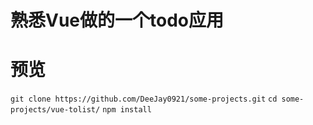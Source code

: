 # 熟悉Vue做的一个todo应用

# 预览
`git clone https://github.com/DeeJay0921/some-projects.git`
`cd some-projects/vue-tolist/`
`npm install`
